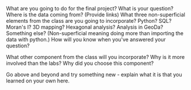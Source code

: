 What are you going to do for the final project?
What is your question?
Where is the data coming from? (Provide links)
What three non-superficial elements from the class are you going to incorporate? Python? SQL? Moran's I? 3D mapping? Hexagonal analysis? Analysis in GeoDa? Something else? (Non-superficial meaning doing more than importing the data with python.)
How will you know when you've answered your question?

What other component from the class will you incorporate?
Why is it more involved than the labs?
Why did you choose this component?

Go above and beyond and try something new - explain what it is that you learned on your own here.
